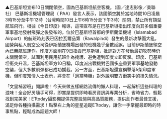 ▲巴基斯坦宣布10日關閉領空，圖為巴基斯坦航空客機。（圖／達志影像／美聯社）
巴基斯坦機場管理局（ PAA）發言人表示，該國領空將於當地時間10日凌晨3時15分至中午12時（台灣時間10日上午6時15分至下午3時）關閉，禁止所有類型航班飛行。根據《今日印度》報導，這項宣布是在巴基斯坦指出印度向其多個重要軍事基地發射飛彈之後發布的。位於巴基斯坦首都的伊斯蘭堡機場（Islamabad Airport）的航班時刻表已因拉瓦爾品第（Rawalpindi）發生的最新攻擊而大亂，國營與私人航空公司從伊斯蘭堡機場出發的班機幾乎全數延誤，目前伊斯蘭堡領空內已無航班運作。印度方面則在9日指責巴基斯坦，批評對方在發動最初攻勢時仍未關閉領空，試圖利用民用航班作為掩護、避免遭到印度立即反擊。印度、巴基斯坦衝突升溫，巴基斯坦軍方10日稱，印度派出戰機對巴國多座重要軍事基地發動空襲，但大多數飛彈都已成功攔截。另一方面，巴基斯坦還宣稱擊落5架印度軍機，但印度知情人士表示，將會在「適當時機」對外說明雙方衝突中的損失情況。


「文里補習班」開課啦！今天來做五樣網路流傳的懶人料理，一起解析這些料理的滋味！全台好房隨手可得，即賞屋提供即時看房資訊與專業分析，省時省力，輕鬆找到完美家！ETtoday攝影棚提供完整設施與高品質服務，提供創作者最佳支援，滿足你各種拍攝需求！點擊右上角的星星追蹤ETtoday，讓你一手掌握最即時的時事焦點，輕鬆成為話題大師！